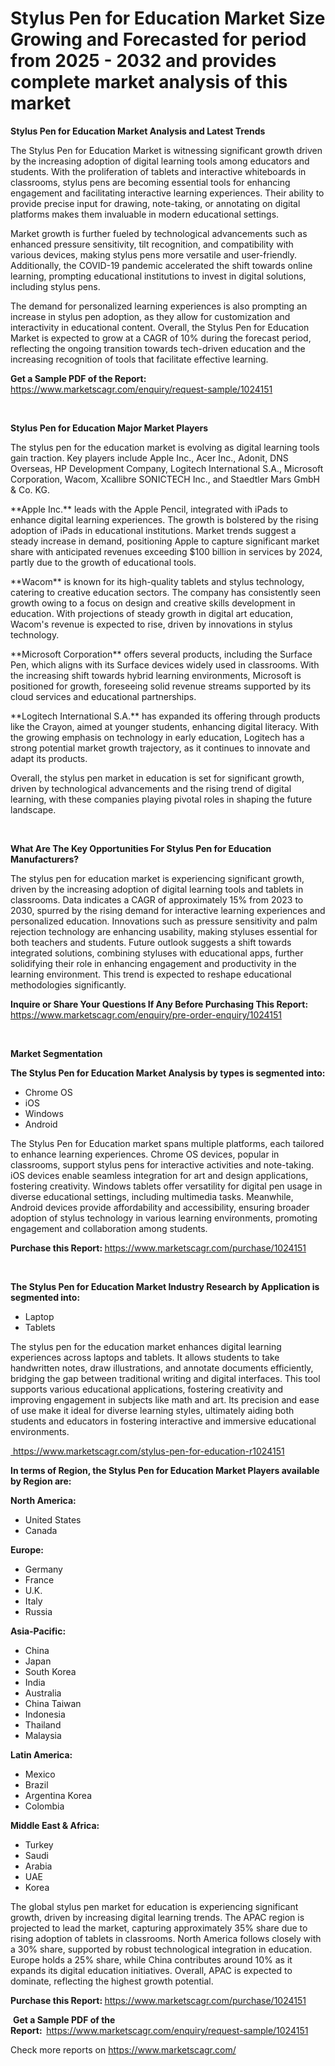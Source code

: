 <p><h1>Stylus Pen for Education Market Size Growing and Forecasted for period from 2025 - 2032 and provides complete market analysis of this market</h1></p><p><strong>Stylus Pen for Education Market Analysis and Latest Trends</strong></p>
<p><p>The Stylus Pen for Education Market is witnessing significant growth driven by the increasing adoption of digital learning tools among educators and students. With the proliferation of tablets and interactive whiteboards in classrooms, stylus pens are becoming essential tools for enhancing engagement and facilitating interactive learning experiences. Their ability to provide precise input for drawing, note-taking, or annotating on digital platforms makes them invaluable in modern educational settings.</p><p>Market growth is further fueled by technological advancements such as enhanced pressure sensitivity, tilt recognition, and compatibility with various devices, making stylus pens more versatile and user-friendly. Additionally, the COVID-19 pandemic accelerated the shift towards online learning, prompting educational institutions to invest in digital solutions, including stylus pens.</p><p>The demand for personalized learning experiences is also prompting an increase in stylus pen adoption, as they allow for customization and interactivity in educational content. Overall, the Stylus Pen for Education Market is expected to grow at a CAGR of 10% during the forecast period, reflecting the ongoing transition towards tech-driven education and the increasing recognition of tools that facilitate effective learning.</p></p>
<p><strong>Get a Sample PDF of the Report:&nbsp;</strong> <a href="https://www.marketscagr.com/enquiry/request-sample/1024151?utm_campaign=2637&utm_medium=2&utm_source=Github&utm_content=ia&utm_term=07032025&utm_id=stylus-pen-for-education">https://www.marketscagr.com/enquiry/request-sample/1024151</a></p>
<p>&nbsp;</p>
<p><strong>Stylus Pen for Education Major Market Players</strong></p>
<p><p>The stylus pen for the education market is evolving as digital learning tools gain traction. Key players include Apple Inc., Acer Inc., Adonit, DNS Overseas, HP Development Company, Logitech International S.A., Microsoft Corporation, Wacom, Xcallibre SONICTECH Inc., and Staedtler Mars GmbH & Co. KG.</p><p>**Apple Inc.** leads with the Apple Pencil, integrated with iPads to enhance digital learning experiences. The growth is bolstered by the rising adoption of iPads in educational institutions. Market trends suggest a steady increase in demand, positioning Apple to capture significant market share with anticipated revenues exceeding $100 billion in services by 2024, partly due to the growth of educational tools.</p><p>**Wacom** is known for its high-quality tablets and stylus technology, catering to creative education sectors. The company has consistently seen growth owing to a focus on design and creative skills development in education. With projections of steady growth in digital art education, Wacom's revenue is expected to rise, driven by innovations in stylus technology.</p><p>**Microsoft Corporation** offers several products, including the Surface Pen, which aligns with its Surface devices widely used in classrooms. With the increasing shift towards hybrid learning environments, Microsoft is positioned for growth, foreseeing solid revenue streams supported by its cloud services and educational partnerships.</p><p>**Logitech International S.A.** has expanded its offering through products like the Crayon, aimed at younger students, enhancing digital literacy. With the growing emphasis on technology in early education, Logitech has a strong potential market growth trajectory, as it continues to innovate and adapt its products.</p><p>Overall, the stylus pen market in education is set for significant growth, driven by technological advancements and the rising trend of digital learning, with these companies playing pivotal roles in shaping the future landscape.</p></p>
<p>&nbsp;</p>
<p><strong>What Are The Key Opportunities For Stylus Pen for Education Manufacturers?</strong></p>
<p><p>The stylus pen for education market is experiencing significant growth, driven by the increasing adoption of digital learning tools and tablets in classrooms. Data indicates a CAGR of approximately 15% from 2023 to 2030, spurred by the rising demand for interactive learning experiences and personalized education. Innovations such as pressure sensitivity and palm rejection technology are enhancing usability, making styluses essential for both teachers and students. Future outlook suggests a shift towards integrated solutions, combining styluses with educational apps, further solidifying their role in enhancing engagement and productivity in the learning environment. This trend is expected to reshape educational methodologies significantly.</p></p>
<p><strong>Inquire or Share Your Questions If Any Before Purchasing This Report:</strong> <a href="https://www.marketscagr.com/enquiry/pre-order-enquiry/1024151?utm_campaign=2637&utm_medium=2&utm_source=Github&utm_content=ia&utm_term=07032025&utm_id=stylus-pen-for-education">https://www.marketscagr.com/enquiry/pre-order-enquiry/1024151</a></p>
<p>&nbsp;</p>
<p><strong>Market Segmentation</strong></p>
<p><strong>The Stylus Pen for Education Market Analysis by types is segmented into:</strong></p>
<p><ul><li>Chrome OS</li><li>iOS</li><li>Windows</li><li>Android</li></ul></p>
<p><p>The Stylus Pen for Education market spans multiple platforms, each tailored to enhance learning experiences. Chrome OS devices, popular in classrooms, support stylus pens for interactive activities and note-taking. iOS devices enable seamless integration for art and design applications, fostering creativity. Windows tablets offer versatility for digital pen usage in diverse educational settings, including multimedia tasks. Meanwhile, Android devices provide affordability and accessibility, ensuring broader adoption of stylus technology in various learning environments, promoting engagement and collaboration among students.</p></p>
<p><strong>Purchase this Report:&nbsp;</strong><a href="https://www.marketscagr.com/purchase/1024151?utm_campaign=2637&utm_medium=2&utm_source=Github&utm_content=ia&utm_term=07032025&utm_id=stylus-pen-for-education">https://www.marketscagr.com/purchase/1024151</a></p>
<p>&nbsp;</p>
<p><strong>The Stylus Pen for Education Market Industry Research by Application is segmented into:</strong></p>
<p><ul><li>Laptop</li><li>Tablets</li></ul></p>
<p><p>The stylus pen for the education market enhances digital learning experiences across laptops and tablets. It allows students to take handwritten notes, draw illustrations, and annotate documents efficiently, bridging the gap between traditional writing and digital interfaces. This tool supports various educational applications, fostering creativity and improving engagement in subjects like math and art. Its precision and ease of use make it ideal for diverse learning styles, ultimately aiding both students and educators in fostering interactive and immersive educational environments.</p></p>
<p><a href="https://www.marketscagr.com/stylus-pen-for-education-r1024151?utm_campaign=2637&utm_medium=2&utm_source=Github&utm_content=ia&utm_term=07032025&utm_id=stylus-pen-for-education">&nbsp;https://www.marketscagr.com/stylus-pen-for-education-r1024151</a></p>
<p><strong>In terms of Region, the Stylus Pen for Education Market Players available by Region are:</strong></p>
<p>
    <p> <strong> North America: </strong>
        <ul>
            <li>United States</li>
            <li>Canada</li>
        </ul>
        </p> 
    <p> <strong> Europe: </strong>
        <ul>
            <li>Germany</li>
            <li>France</li>
            <li>U.K.</li>
            <li>Italy</li>
            <li>Russia</li>
        </ul>
        </p> 
    <p> <strong> Asia-Pacific: </strong>
        <ul>
            <li>China</li>
            <li>Japan</li>
            <li>South Korea</li>
            <li>India</li>
            <li>Australia</li>
            <li>China Taiwan</li>
            <li>Indonesia</li>
            <li>Thailand</li>
            <li>Malaysia</li>
        </ul>
        </p> 
    <p> <strong> Latin America: </strong>
        <ul>
            <li>Mexico</li>
            <li>Brazil</li>
            <li>Argentina Korea</li>
            <li>Colombia</li>
        </ul>
        </p> 
    <p> <strong> Middle East & Africa: </strong>
        <ul>
            <li>Turkey</li>
            <li>Saudi</li>
            <li>Arabia</li>
            <li>UAE</li>
            <li>Korea</li>
        </ul>
    </p>
    </p>
<p><p>The global stylus pen market for education is experiencing significant growth, driven by increasing digital learning trends. The APAC region is projected to lead the market, capturing approximately 35% share due to rising adoption of tablets in classrooms. North America follows closely with a 30% share, supported by robust technological integration in education. Europe holds a 25% share, while China contributes around 10% as it expands its digital education initiatives. Overall, APAC is expected to dominate, reflecting the highest growth potential.</p></p>
<p><strong>Purchase this Report: </strong><a href="https://www.marketscagr.com/purchase/1024151?utm_campaign=2637&utm_medium=2&utm_source=Github&utm_content=ia&utm_term=07032025&utm_id=stylus-pen-for-education">https://www.marketscagr.com/purchase/1024151</a></p>
<p>&nbsp;<strong>Get a Sample PDF of the Report:&nbsp;&nbsp;</strong><a href="https://www.marketscagr.com/enquiry/request-sample/1024151?utm_campaign=2637&utm_medium=2&utm_source=Github&utm_content=ia&utm_term=07032025&utm_id=stylus-pen-for-education">https://www.marketscagr.com/enquiry/request-sample/1024151</a></p>
<p><strong></strong></p>
<p>Check more reports on <a href="https://www.marketscagr.com/?utm_campaign=2637&utm_medium=2&utm_source=Github&utm_content=ia&utm_term=07032025&utm_id=stylus-pen-for-education">https://www.marketscagr.com/</a></p>